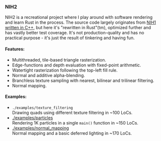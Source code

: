 ### NIH2

NIH2 is a recreational project where I play around with software rendering and learn Rust in the process.
The source code largely originates from [NIH1 written in C++](https://github.com/mikekazakov/nih),
but here it's "rewritten in Rust"(tm), optimized further and has vastly better test coverage.
It's not production-quality and has no practical purpose - it's just the result of tinkering and having fun.

#### Features:

- Multithreaded, tile-based triangle rasterization.
- Edge-functions and depth evaluation with fixed-point arithmetic.
- Watertight rasterization following the top-left fill rule.
- Normal and additive alpha-blending.
- Branchless texture sampling with nearest, bilinear and trilinear filtering.
- Normal mapping.

#### Examples:

- `./examples/texture_filtering`  
  Drawing quads using different texture filtering in ~100 LoCs.
- [./examples/particles](https://github.com/mikekazakov/nih2/tree/main/examples/particles)  
  Rendering 1K particles in a single `main()` function in ~150 LoCs.
- [./examples/normal_mapping](https://github.com/mikekazakov/nih2/tree/main/examples/normal_mapping)  
  Normal mapping and a basic deferred lighting in ~170 LoCs.
